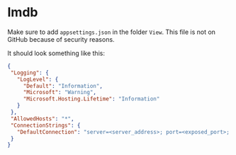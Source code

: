 # Imdb
 
Make sure to add `appsettings.json` in the folder `View`. This file is not on GitHub because of security reasons.

It should look something like this:
```json
{
 "Logging": {
   "LogLevel": {
     "Default": "Information",
     "Microsoft": "Warning",
     "Microsoft.Hosting.Lifetime": "Information"
   }
 },
 "AllowedHosts": "*",
 "ConnectionStrings": {
   "DefaultConnection": "server=<server_address>; port=<exposed_port>; database=<database>; user=<user>; password=<password>; Persist Security Info=False; Connect Timeout=300"
 }
}
```
